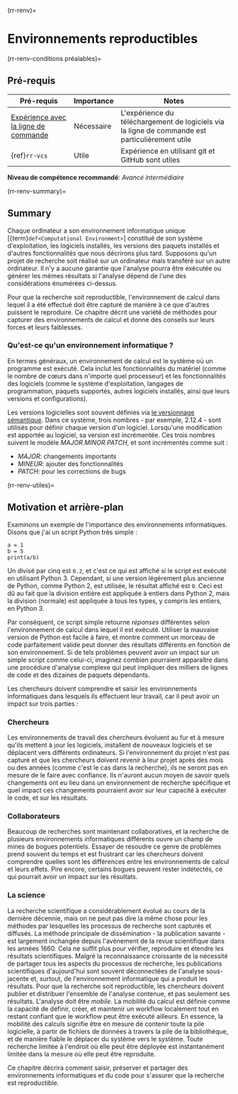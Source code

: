 (rr-renv)=
# Environnements reproductibles

(rr-renv-conditions préalables)=
## Pré-requis

| Pré-requis                                                                                        | Importance | Notes                                                                                           |
| ------------------------------------------------------------------------------------------------- | ---------- | ----------------------------------------------------------------------------------------------- |
| [Expérience avec la ligne de commande](https://programminghistorian.org/en/lessons/intro-to-bash) | Nécessaire | L'expérience du téléchargement de logiciels via la ligne de commande est particulièrement utile |
| {ref}`rr-vcs`                                                                                     | Utile      | Expérience en utilisant git et GitHub sont utiles                                               |

**Niveau de compétence recommandé**: _Avancé intermédiaire_

(rr-renv-summary)=
## Summary

Chaque ordinateur a son environnement informatique unique [{term}`def<Computational Environment>`] constitué de son système d'exploitation, les logiciels installés, les versions des paquets installés et d'autres fonctionnalités que nous décrirons plus tard. Supposons qu'un projet de recherche soit réalisé sur un ordinateur mais transféré sur un autre ordinateur. Il n'y a aucune garantie que l'analyse pourra être exécutée ou générer les mêmes résultats si l'analyse dépend de l'une des considérations énumérées ci-dessus.

Pour que la recherche soit reproductible, l'environnement de calcul dans lequel il a été effectué doit être capturé de manière à ce que d'autres puissent le reproduire. Ce chapitre décrit une variété de méthodes pour capturer des environnements de calcul et donne des conseils sur leurs forces et leurs faiblesses.

### Qu'est-ce qu'un environnement informatique ?

En termes généraux, un environnement de calcul est le système où un programme est exécuté. Cela inclut les fonctionnalités du matériel (comme le nombre de cœurs dans n'importe quel processeur) et les fonctionnalités des logiciels (comme le système d'exploitation, langages de programmation, paquets supportés, autres logiciels installés, ainsi que leurs versions et configurations).

Les versions logicielles sont souvent définies via [le versionnage sémantique](https://semver.org). Dans ce système, trois nombres - par exemple, 2.12.4 - sont utilisés pour définir chaque version d'un logiciel. Lorsqu'une modification est apportée au logiciel, sa version est incrémentée. Ces trois nombres suivent le modèle _MAJOR.MINOR.PATCH_, et sont incrémentés comme suit :

- *MAJOR*: changements importants
- *MINEUR*: ajouter des fonctionnalités
- *PATCH*: pour les corrections de bugs

(rr-renv-utiles)=
## Motivation et arrière-plan

Examinons un exemple de l'importance des environnements informatiques. Disons que j'ai un script Python très simple :

```
a = 1
b = 5
print(a/b)
```

Un divisé par cinq est `0.2`, et c'est ce qui est affiché si le script est exécuté en utilisant Python 3. Cependant, si une version légèrement plus ancienne de Python, comme Python 2, est utilisée, le résultat affiché est `0`. Ceci est dû au fait que la division entière est appliquée à entiers dans Python 2, mais la division (normale) est appliquée à tous les types, y compris les entiers, en Python 3.

Par conséquent, ce script simple retourne _réponses_ différentes selon l'environnement de calcul dans lequel il est exécuté. Utiliser la mauvaise version de Python est facile à faire, et montre comment un morceau de code parfaitement valide peut donner des résultats différents en fonction de son environnement. Si de tels problèmes peuvent avoir un impact sur un simple script comme celui-ci, imaginez combien pourraient apparaître dans une procédure d'analyse complexe qui peut impliquer des milliers de lignes de code et des dizaines de paquets dépendants.

Les chercheurs doivent comprendre et saisir les environnements informatiques dans lesquels ils effectuent leur travail, car il peut avoir un impact sur trois parties :

### Chercheurs

Les environnements de travail des chercheurs évoluent au fur et à mesure qu'ils mettent à jour les logiciels, installent de nouveaux logiciels et se déplacent vers différents ordinateurs. Si l'environnement du projet n'est pas capturé et que les chercheurs doivent revenir à leur projet après des mois ou des années (comme c'est le cas dans la recherche), ils ne seront pas en mesure de le faire avec confiance. Ils n'auront aucun moyen de savoir quels changements ont eu lieu dans un environnement de recherche spécifique et quel impact ces changements pourraient avoir sur leur capacité à exécuter le code, et sur les résultats.

### Collaborateurs

Beaucoup de recherches sont maintenant collaboratives, et la recherche de plusieurs environnements informatiques différents ouvre un champ de mines de bogues potentiels. Essayer de résoudre ce genre de problèmes prend souvent du temps et est frustrant car les chercheurs doivent comprendre quelles sont les différences entre les environnements de calcul et leurs effets. Pire encore, certains bogues peuvent rester indétectés, ce qui pourrait avoir un impact sur les résultats.

### La science

La recherche scientifique a considérablement évolué au cours de la dernière décennie, mais on ne peut pas dire la même chose pour les méthodes par lesquelles les processus de recherche sont capturés et diffusés. La méthode principale de dissémination - la publication savante - est largement inchangée depuis l'avènement de la revue scientifique dans les années 1660. Cela ne suffit plus pour vérifier, reproduire et étendre les résultats scientifiques. Malgré la reconnaissance croissante de la nécessité de partager tous les aspects du processus de recherche, les publications scientifiques d'aujourd'hui sont souvent déconnectées de l'analyse sous-jacente et, surtout, de l'environnement informatique qui a produit les résultats. Pour que la recherche soit reproductible, les chercheurs doivent publier et distribuer l'ensemble de l'analyse contenue, et pas seulement ses résultats. L'analyse doit être _mobile_. La mobilité du calcul est définie comme la capacité de définir, créer, et maintenir un workflow localement tout en restant confiant que le workflow peut être exécuté ailleurs. En essence, la mobilité des calculs signifie être en mesure de contenir toute la pile logicielle, à partir de fichiers de données à travers la pile de la bibliothèque, et de manière fiable le déplacer du système vers le système. Toute recherche limitée à l'endroit où elle peut être déployée est instantanément limitée dans la mesure où elle peut être reproduite.

Ce chapitre décrira comment saisir, préserver et partager des environnements informatiques et du code pour s'assurer que la recherche est reproductible.
